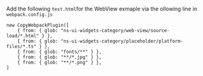 Add the following `test.html`for the WebView exmaple via the ollowing line in `webpack.config.js`

```JS
new CopyWebpackPlugin([
    { from: { glob: "ns-ui-widgets-category/web-view/source-load/*.html" } }, 
    { from: { glob: "ns-ui-widgets-category/placeholder/platform-files/*.ts" } },
    { from: { glob: "fonts/**" } },
    { from: { glob: "**/*.jpg" } },
    { from: { glob: "**/*.png" } },
]
```